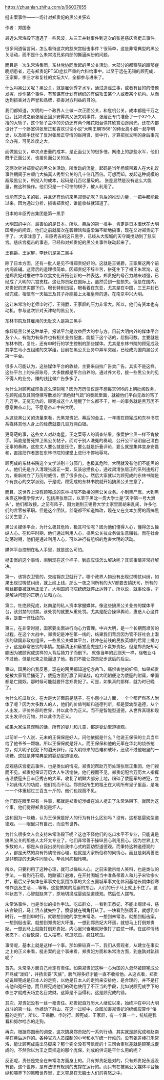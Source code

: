 https://zhuanlan.zhihu.com/p/96037855

梃击案事件——一场针对郑贵妃的黑公关狂欢

作者：郑国泰

最近朱常洛殿下遭遇了一些风波，从三王并封事件到这次的张差慈庆宫梃击事件。

很多同道留言问，怎么看待这次的慈庆宫梃击事件？很简单，这是非常典型的黑公关活动，而不是什么朱常洛兄弟内部的撕逼纠纷的问题。

而且是一次朱常洛集团，东林党协同发起的黑公关活动。大部分的都察院的躁郁症晚期患者，还有郑贵妃PTSD症状严重的六科给事中，以至于远在无锡的顾宪成，王家屏，李三才和复社的文坛大V，全都参与进来了。

什么叫黑公关呢？黑公关，就是雇佣秀才水军，通过造谣生事，或者有目的的借题发挥，炒作某个事件，有预谋有计划有组织的有偿攻击某个人或者某个机构。从而达到损害对方声誉和品牌，损害对方利益的目的。

我们都知道，大明的一个政界人士做一次正面公关，和危机公关，成本都是千万之巨。比如说之前张居正回乡安葬其父张文明事件，张居正专门准备了一个32个人抬的大轿子，这个轿子主体的旁边还有两个雕花阳台供其欣赏沿途风光，还在内部设计了一个卧室供张居正和喜欢讨论小说“大明王朝1566”的侍女高小鹤一起学明史，以及顺手廷杖了反对张居正夺情的赵用贤、吴中行，才算把张文明的身后事完全办完，可见难度之大。

而做黑公关，单次点击量的成本，是正面公关的很多倍。网络上的那些水军，他们既干正面公关，也接负面公关的活。

这两次针对郑贵妃的黑公关活动，所发动的流量，起码是当年杨慎带着人在大礼议事件期间于左顺门大搞真人秀型公关的几十倍几百倍。可想而知，发起这种规模的超级黑公关，所投入的成本，起码是几百亿量级的。
张差显然是没有这么大能量，做这种操作。他们只是一个可怜的棋子，被人利用了。

谁能有这么多的钱，并且还有动机来黑郑贵妃呢？背后的推动力量，一把手都能数过来。因为通过分析，损害郑贵妃，谁能收益就知道了。

日本的丰臣秀吉集团是第一黑手

大明国的中兴，最害怕的是日本。所以，幕后的第一推手，肯定是日本潜伏在大明国境内的间谍。他们之前就屡次在碧蹄馆和露梁海不断地搞事，现在又对郑贵妃下手了。
大家注意了，丰臣秀吉的这只黑手，已经从大阪城的天守阁搅动到了慈庆宫。慈庆宫梃击的事态，已经和对郑贵妃的黑公关事件联动起来了。


王锡爵，王家屏，李廷机是第二黑手

除了日本方面，还有一批人是见不得郑贵妃好的。这就是王锡爵，王家屏这两个前内阁首辅。这背后的道理很简单。因郑贵妃不辞辛苦，拼死生下了福王朱常洵，这是郑贵妃对推进中华饮食文化开拓创新的一种表达，郑贵妃的号召力越来越强，已经成了大明的六宫支柱。这让郑贵妃在国际上，虽然受到一些损失。但是在国内，郑贵妃的忠实部下们，增长特别迅猛，眼看着在东亚，尤其是在中国，三王并封已经完成，相信有一天福王及其子孙能接上太祖皇帝的道，在南京中兴大明。

这让朱常洛的老师申时行，王锡爵，王家屏的压力非常大。所以，他们有资本也有动机，参与这次针对天津站的黑公关。

东林书院及其雇用的无耻文人是第三黑手

像超级黑公关这种单子，报馆平台是收益巨大的参与方。目前大明内外的媒体平台及个人，有能力有条件也有相关业务配套，能接下这个活的，屈指可数。主要就是东林书院，复社，还有申时行的学生控制的那些媒体。尤其是东林书院的顾宪成及其学生马小五组建的文学组，目前在黑公关业务中异军突起，已经成为国内黑公关第一平台。

很多人可能认为，这些媒体平台的收益，主要来自拉广告卖广告。其实不是这样。这些平台上的头部账号，大多数都是平台自养的。通过养大号，接一些黑公关的见不得人的业务，赚的钱比做广告多多了。

为什么对顾宪成印象这么深刻呢？因为万历仅仅是不想每天996的上朝批阅政务，在顾宪成及其同僚撰写散发的“酒色财气疏”的奏疏里面，就被他们平白无故的骂了几万字。无冤无仇的，顾宪成这个人睡醒了什么都不干，唯一的事务就是黑万历不愿意做奋斗比，不愿意奋斗中兴大明。

从这些黑公关的流量来看，光黑郑贵妃，幕后的金主，一年撒在顾宪成和东林书院系媒体其他人身上的经费就要几百万两白银。

更奇葩的事，这些文人对赵南星，王之菜等人的调查结果，像爱护宝贝一样不肯放手。简直是誓死捍卫黑公关帖子。而对于别人洗冤的奏疏，公开公平证明自己清白无辜的奏疏，这些文人要么就是压住，要么就是折叠评论，要么就是集体变身安嘉和，直接把作者放在东林书院的课堂上进行不停地辱骂。

顾宪成的东林书院这个文学派别十分邪门，也极其危险。大明就没有他们不能黑的人。他们先是介入清理张居正一案，反装忠攒良心，通过肃清张居正的系列违规行为，重新树立了万历的威信，攒了很多良心。然后大家就以为顾宪成的东林书院是个有良心的文学派别。于是呢，顾宪成的东林书院就开始搞黑公关生意了。

而且，这世界上没有顾宪成的东林书院不敢接的黑公关业务。小到黑严嵩。大到黑朱熹这种儒学界大V，包括黑张居正，以至于黑沈一贯大学士是“天字第一号大滑头”，他们都敢接。之前有阵子，因为跑到王锡爵大学士家里面胡来乱闹，许多他们的言官被革职。但是这个团队，丝毫都不知道悔改，现在又在变本加厉的再搞黑公关生意了。

黑公关媒体平台，为什么极其危险，极其可怕呢？因为他们懂得人心，懂得怎么操纵人心。在和平时期，他们通过利用人心，搞黑公关拉业务做生意赚钱。而在社会动荡时期，他们是通过利用人心，可以进行有组织的危害大明的活动。

媒体平台控制在私人手里，就是这么可怕。

梃击案的这个事情，闹到现在这个样子，到底应该怎么解决呢？其实事情非常好解决。

第一，该锦衣卫管的，交给锦衣卫就行了。哪个政界人物没有出现过嘴仗纠纷，如果出现过嘴仗纠纷，就上纲上线，那么一夜之间所有的大V都要去镇抚司，所有的粉丝都要被就地正法了。大明国的书院统统就停止运转了。所以说，就事论事，才是解决问题的正确方法和方向。

第二，杜绝顾宪成，赵南星的私人资本掌握媒体。像这些搞黑公关业务的媒体平台，该封禁的封禁。该处罚的就要从重处罚。尤其是配合操纵舆论，蛊惑人心这件事，是要一律杜绝的。

第三，在非常时期，国家要出面进行向心力管理。中兴大明，是一个长期而艰苦的过程。在这个大战中，郑贵妃是冲在第一线的，结果我们背后因为管不好社会上潜伏的敌国非政府组织，一些黑公关媒体平台，往冲在前线的民族英雄的后背上捅刀子，这是非常恶劣的事情。加藤清正和藤堂高虎是打不赢郑贵妃，但是郑贵妃却可能因为被顾宪成这样的人背后捅刀子而倒下。
就像当年的武则天一样，徐敬业斗不过他，但是张柬之能逼退了他。我们不能让郑贵妃步武后的后尘。

第四，国民的自我反思。现在的网民都知道纪念岳飞，痛恨害他的奸细。如果郑贵妃被大家背后捅死了，倭寇方面打赢了间谍战，咱大明朝便沦为倭寇的附庸，举国都是亡国奴。那时候可能就要怀念郑贵妃了。可是，如果真的那样，就为时已晚了。

为什么吃瓜群众，在大是大非面前是瞎子，在小惠小过方面，一个个都俨然圣人附体了呢？因为大多数人的人，他们的价值判断和道德判断，都是婴幼型道德，从个人出发，评价外部的世界，并以此作为正义。而不是智能型道德，从世界真理和现实出发评价万物，并以此作为正义。

如果大家注意观察的话，所有的婴儿和儿童，都是婴幼型道德观。

以前听一个人说，元末的王保保是好人。问他依据是什么？他说王保保的士兵当年给了他爷爷一颗糖。所以王保保就是好人。而王保保和他的元军在华北的烧杀抢掠，对大明子民犯下的滔天罪行，给大明带来的苦难和破坏，还敌不过他眼里的一块糖。这就是非常典型的婴幼型道德观。

反观慈庆宫梃击事件，也是类似的情况。郑贵妃帮助万历处理张居正集团，他们视而不见。郑贵妃保证万历大人生活愉快，他们视而不见。郑贵妃配合万历大人指挥击溃倭寇头目丰臣秀吉的大军，收复了朝鲜大部分土地，粉碎了倭寇军的进犯，立下如此伟大的功勋，他们视而不见。郑贵妃所生的福王在大明所有皇子里面，是唯一一个体重超过三百五十斤的，他们也视而不见。

他们现在眼里只有一件事，那就是郑贵妃涉嫌在派人梃击了朱常洛殿下。就因为这个事，他们觉得郑贵妃是坏人。

这和因为一块糖，认为王保保是好人的行为有什么区别吗？没有。这都是婴幼型道德观。——眼里只有自己，而没有世界。

为什么很多文人会支持朱常洛殿下呢？这也不怪他们的吃瓜水平不专业，只能说是搞黑公关的那些人太坏太专业了。他们非常善于操纵民心利用民心。因为世界上大多数的人，都是从自我出发的自我中心式的婴幼型道德观。而秉持这种道德观的人，都是天然的具有怜幼怜弱心理，也就是大家所俗称的同情心。而且是剥离善恶是非前提的无条件同情心。毕竟同病相怜嘛。

所以，只要利用了这种心理，就可以操纵人心。之前宋徽宗给人笑料，也是类似的手法。一看到花石纲，跑路镇江避难，在开封围城当中准备带着人和儿子宋钦宗火并，最后父子集体在军事文化氛围浓厚的大金五国城军事文化休闲基地长期体验寒带作战及生活……等等，这些搞笑的荒诞的东西，人们的乐子马上就止不住了。这种状态下，心智就缺席了，原地切换成婴幼型道德观。然后任人摆布。

朱常洛事件，也是类似的操作手法。吃瓜群众，一看到王恭妃，不能出阁读书，慈庆宫破旧，马上泪点就失控了，愤怒就在嘴角打转了。一块看到张居正，就想到申时行，一想到申时行，就联想到他的学生朱常洛，一想到朱常洛，就想到梃击案，一想到梃击案，就想到郑贵妃大坏蛋。一想到郑贵妃大坏蛋，就想马上打倒郑贵妃。一想到马上就能打倒郑贵妃，内心里兴奋地就好像打了胜仗一样。在这种情绪状态下，心智缺席，任人摆布。吃瓜吃瓜，疯狂吃瓜。

事情呢，基本上就是这样一个事。那如果较真一下，我们从旁观者，从建立在事实之上的正义来看，梃击案的这个事来看，郑贵妃方面和朱常洛方面，到底孰对孰错呢？

首先，朱常洛方面自己肯定有责任。如果郑贵妃这种一心为国的人忽然被顾宪成公开骂成“泼妇”，并扬言要“灭族”，脾气得多好才能一直不收拾他。从这点看，郑贵妃说顾宪成是日本人的走狗，以他是日本人的走狗来安排他，是合理的，并不是打击他和冤枉他。而且顾宪成他们的确也使用了不正当的手段，比如说顾宪成手下的李三才就成天巧立名目敛财。这算是不当得利。这是顾宪成的错。

其次，郑贵妃没有一丝一毫责任。郑贵妃自万历大人继位以来，始终冲在中兴大明战斗的第一线，他撼动了群山，在这一过程中，企图加害郑贵妃的统统应算作“倭寇的走狗”，所以，王锡爵、申时行、顾宪成、王家屏，有一个算一个，统统是我看和努尔哈赤的走狗。

再次，根据郑国泰的调查，这次搞臭郑贵妃的一系列行动，其实就是顾宪成和赵南星在幕后运作的。各种官方人员控制的小号和水军统一行动的。没有张差棒打朱常洛，能让顾宪成露出马脚来？那个完全没有可信度的十三司会审张差就是顾宪成促成的，不然你以为王之菜捏造的那个庞保，刘成的供词是干什么用的呢？

反正呢，责任是完全在朱常洛方面身上的。只有郑贵妃是对的，只有郑贵妃永远没有错。这个世界，是有法律有规则的支撑在运行的。而只有在被黑公关媒体平台操纵和喂养下的黑暗世界里，正义窒息在无脑士人们的喜怒之中。

